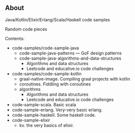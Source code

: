## About 

Java/Kotlin/Elixir/Erlang/Scala/Haskell code samples

Random code pieces

Contents:
- code-samples/code-sample-java
    - code-sample-java-patterns — GoF design patterns
    - code-sample-java-algorithms-and-data-structures
        - Algorithms and data structures
        - Leetcode and educative.io code challenges
- code-samples/code-sample-kotlin
    - graal-native-image. Compiling graal projects with kotlin
    - coroutines. Fiddling with coroutines
    - algorithms
        - Algorithms and data structures
        - Leetcode and educative.io code challenges
- code-sample-scala. Basic scala
- code-sample-erlang. Very-very basic erlang.
- code-sample-haskell. Some haskell code.
- code-sample-elixir
    - kv. the very basics of elixir.
